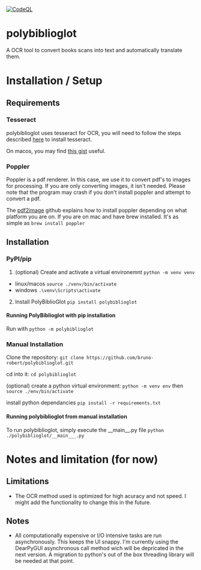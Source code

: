 [![CodeQL](https://github.com/bruno-robert/polybiblioglot/actions/workflows/codeql-analysis.yml/badge.svg?branch=master)](https://github.com/bruno-robert/polybiblioglot/actions/workflows/codeql-analysis.yml)
# polybiblioglot

A OCR tool to convert books scans into text and automatically translate them.

# Installation / Setup

## Requirements

### Tesseract

polybiblioglot uses tesseract for OCR, you will need to follow the steps described [here](https://github.com/tesseract-ocr/tesseract#installing-tesseract) to install tesseract.

On macos, you may find [this gist](https://gist.github.com/henrik/1967035) useful.

### Poppler

Poppler is a pdf renderer. In this case, we use it to convert pdf's to images for processing.
If you are only converting images, it isn't needed. Please note that the program may crash if you don't install poppler
and attempt to convert a pdf.

The [pdf2image](https://github.com/Belval/pdf2image) github explains how to install poppler depending on what platform you are on.
If you are on mac and have brew installed. It's as simple as `brew install poppler`

## Installation

### PyPI/pip

1. (optional) Create and activate a virtual environemnt
`python -m venv venv`
  - linux/macos `source ./venv/bin/activate`
  - windows `.\venv\Scripts\activate`
2. Install PolyBiblioGlot `pip install polybiblioglot`

#### Running PolyBiblioglot with pip installation
Run with `python -m polybiblioglot`

### Manual Installation

Clone the repository:
`git clone https://github.com/bruno-robert/polybiblioglot.git`

cd into it:
`cd polybiblioglot`

(optional) create a python virtual environment:
`python -m venv env`
then
`source ./env/bin/activate`

install python dependancies
`pip install -r requirements.txt`

#### Running polybiblioglot from manual installation

To run polybiblioglot, simply execute the \_\_main\_\_.py file
`python ./polybiblioglot/__main___.py`

# Notes and limitation (for now)

## Limitations
- The OCR method used is optimized for high acuracy and not speed. I might add the functionality to change this in the future.

## Notes

- All computationally expensive or I/O intensive tasks are run asynchronously. This keeps the UI snappy. I'm currently using the DearPyGUI asynchronous call method wich will be depricated in the next version. A migration to python's out of the box threading library will be needed at that point.

